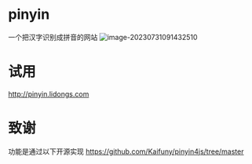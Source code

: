 # pinyin
一个把汉字识别成拼音的网站
![image-20230731091432510](https://awsimage-1.oss-cn-hangzhou.aliyuncs.com/image-20230731091432510.png)
# 试用
http://pinyin.lidongs.com
# 致谢
功能是通过以下开源实现
https://github.com/Kaifuny/pinyin4js/tree/master
